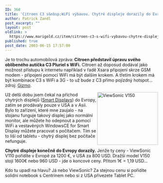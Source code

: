 ```yaml
---
ID: 368
title: 'Citroen C3 s&nbsp;WiFi výbavou. Chytré displeje dorazily do Evropy &#8211; za příšernou cenu.'
author: Patrick Zandl
post_excerpt: ""
layout: post
oldlink: >
  https://www.marigold.cz/item/citroen-c3-s-wifi-vybavou-chytre-displeje-dorazily-do-evropy-za-prisernou-cenu
published: true
post_date: 2003-06-15 17:57:00
---
```

<p>
Je to trochu automobilová zpráva:<STRONG> Citroen představil úpravu svého oblíbeného autíčka C3 Pluriel s WiFi.</STRONG> Citroen až doposud dodával jako možnost přístupu k internetu například v řadě Xsara připojení skrze GSM modem - připojení pomocí WiFi má být dalším krokem. A třetím krokem má být kombinace C3 s WiFi a 3G - to už bude z C3 přímo pojízdný hotspot... zdroj: <A href="http://www.gizmo.com.au/public/News/news.asp?articleid=1984" target=_blank>Gizmo</A>.</p>

<p>
<IMG height=174 alt="ViewSonic V150" src="http://beta.marigold.cz/obrazek/viewsonicv150.jpg" width=200 align=right>Už delší dobu jsem čekal na příchod chytrých displejů (<A href="http://www.microsoft.com/windows/smartdisplay/default.asp" target=_blank>Smart Displays</A>) do Evropy, zatím se prodávaly pouze v USA a v Asii. Bylo to zařízení, které mne zaujalo - na stojanu funguje takový displej jako normální monitor, ale můžete ho odepnout a pomocí WiFi a vestavěných WindowsCE for Smart Display můžete pracovat s počítačem. Tím se to liší od tabletu - chytrý displej bez počítače nefunguje. </p>

<p>
<STRONG>Chytré displeje konečně do Evropy dorazily.</STRONG> Jenže ty ceny - ViewSonic V110 pořídíte v Evropě za 1200 &#8364;, v USA za 800 USD. Dražší model V150 stojí 1600&#8364; nebo 960 USD - jde o koncové ceny. Přitom 1&#8364; = 1,19 USD... </p>

<p>
Kdo tu upadl na hlavu? Já nebo ViewSonic? Za stejnou cenu si pořídíte solidní notebook s Centrinem nebo si z USA přivezete Tablet PC. </p>
